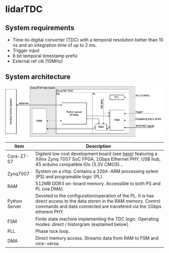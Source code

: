 # lidarTDC
## System requirements
* Time-to-digital converter (TDC) with a temporal resolution better than 10 ns and an integration time of up to 2 ms.
* Trigger input
* 8 bit temporal timestamp prefix
* External ref clk (10MHz)

## System architecture
![System architecture](doc/lidarTDC.png)

| Item          | Description |
| ------------- | ------------- |
| Cora-Z7-07  | Digilent low cost development board (see [here](https://store.digilentinc.com/cora-z7-zynq-7000-single-core-and-dual-core-options-for-arm-fpga-soc-development)) featuring a Xilinx Zynq 7007 SoC FPGA, 1Gbps Ethernet PHY, USB hub, 45 arduino compatible IOs (3.3V CMOS)...|
| Zynq7007  | System on a chip. Contains a 32bit-ARM processing sytem (PS) and programable logic (PL). |
|RAM|512MB DDR3 on-board memory. Accessible to both PS and PL (via DMA).|
|Python Server|Devoted to the configuration/operation of the PL. It is has direct access to the data storen in the RAM memory. Control commands and data connected are transfered via the 1Gbps etherent PHY.  |
| FSM  | Finite state machine implementing the TDC logic. Operating modes: direct / historgram (explained below).  |
| PLL  | Phase lock loop. |
| DMA  | Direct memory access. Streams data from RAM to FSM and vice-versa.  |

